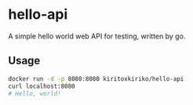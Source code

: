 # hello-api
A simple hello world web API for testing, written by go.

## Usage
```bash 
docker run -d -p 8080:8080 kiritoxkiriko/hello-api 
curl localhost:8080 
# Hello, world! 
```